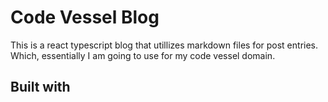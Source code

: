 # Code Vessel Blog

This is a react typescript blog that utillizes markdown files for post entries. Which, essentially I am going to use for my code vessel domain.

## Built with
